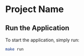 # Project Name

## Run the Application

To start the application, simply run:

```bash
make run
```
